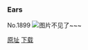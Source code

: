 ### Ears
No.1899
![图片不见了~~~](https://imgs.xkcd.com/comics/ears.png)

[原址](https://xkcd.com//1899) [下载](https://imgs.xkcd.com/comics/ears.png)

